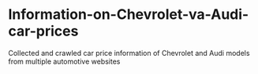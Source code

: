 # Information-on-Chevrolet-va-Audi-car-prices
Collected and crawled car price information of Chevrolet and Audi models from multiple automotive websites
